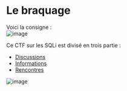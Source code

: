 # Le braquage

Voici la consigne :</br>
![image](https://user-images.githubusercontent.com/73934639/174605708-d8769fa5-04a0-4bef-b550-bfe8637ad3ee.png)


Ce CTF sur les SQLi est divisé en trois partie :</br>
- [Discussions](https://github.com/Nouman404/404CTF_2022/tree/main/Web/Le%20braquage/Discussions)
- [Informations](https://github.com/Nouman404/404CTF_2022/tree/main/Web/Le%20braquage/Informations)
- [Rencontres]()

![image](https://user-images.githubusercontent.com/73934639/174604828-5be7d334-40ee-4edc-9e2a-f997539e9f65.png)
